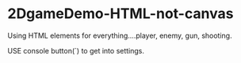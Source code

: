 # 2DgameDemo-HTML-not-canvas
Using HTML elements for everything....player, enemy, gun, shooting.

USE console button(`) to get into settings.
